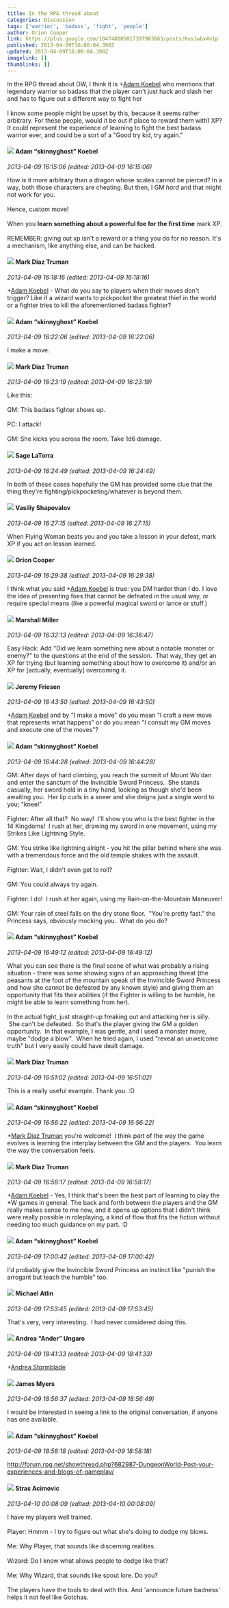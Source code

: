 ```yaml
---
title: In the RPG thread about
categories: Discussion
tags: ['warrior', 'badass', 'fight', 'people']
author: Orion Cooper
link: https://plus.google.com/104748005017397983663/posts/KusJwbx4v1p
published: 2013-04-09T16:00:04.390Z
updated: 2013-04-09T16:00:04.390Z
imagelink: []
thumblinks: []
---
```


In the RPG thread about DW, I think it is <span class="proflinkWrapper"><span class="proflinkPrefix">+</span><a class="proflink" href="https://plus.google.com/112484087750169360510" oid="112484087750169360510">Adam Koebel</a></span> who mentions that legendary warrior so badass that the player can&#39;t just hack and slash her and has to figure out a different way to  fight her<br /><br />I know some people might be upset by this, because it seems rather arbitrary. For these people, would it be out if place to reward them with1 XP? It could represent the experience of learning to fight the best badass warrior ever, and could be a sort of a &quot;Good try kid, try again.&quot;
<div id='comment z135vff4euvye123l23asdphfxv0wd02y'>
  <h4><img src='{{site.baseurl}}//images/avatars/112484087750169360510_photo.jpg'> Adam “skinnyghost” Koebel</h4>
      <p><cite>2013-04-09 16:15:06 (edited: 2013-04-09 16:15:06)</cite></p>
        <p>How is it more arbitrary than a dragon whose scales cannot be pierced?  In a way, both those characters are cheating. But then, I GM <i>hard</i> and that might not work for you.<br /><br />Hence, custom move!<br /><br />When you <b>learn something about a powerful foe for the first time</b> mark XP. <br /><br />REMEMBER: giving out xp isn&#39;t a reward or a thing you do for no reason. It&#39;s a mechanism, like anything else, and can be hacked.</p>
</div>
        

<div id='comment z135vff4euvye123l23asdphfxv0wd02y'>
  <h4><img src='{{site.baseurl}}//images/avatars/104604945588855724569_photo.jpg'> Mark Diaz Truman</h4>
      <p><cite>2013-04-09 16:18:16 (edited: 2013-04-09 16:18:16)</cite></p>
        <p><span class="proflinkWrapper"><span class="proflinkPrefix">+</span><a class="proflink" href="https://plus.google.com/112484087750169360510" oid="112484087750169360510">Adam Koebel</a></span> - What do you say to players when their moves don&#39;t trigger? Like if a wizard wants to pickpocket the greatest thief in the world or a fighter tries to kill the aforementioned badass fighter?</p>
</div>
        

<div id='comment z135vff4euvye123l23asdphfxv0wd02y'>
  <h4><img src='{{site.baseurl}}//images/avatars/112484087750169360510_photo.jpg'> Adam “skinnyghost” Koebel</h4>
      <p><cite>2013-04-09 16:22:06 (edited: 2013-04-09 16:22:06)</cite></p>
        <p>I make a move.</p>
</div>
        

<div id='comment z135vff4euvye123l23asdphfxv0wd02y'>
  <h4><img src='{{site.baseurl}}//images/avatars/104604945588855724569_photo.jpg'> Mark Diaz Truman</h4>
      <p><cite>2013-04-09 16:23:19 (edited: 2013-04-09 16:23:19)</cite></p>
        <p>Like this:<br /><br />GM: This badass fighter shows up.<br /><br />PC: I attack!<br /><br />GM: She kicks you across the room. Take 1d6 damage.</p>
</div>
        

<div id='comment z135vff4euvye123l23asdphfxv0wd02y'>
  <h4><img src='{{site.baseurl}}//images/avatars/117415966179711277938_photo.jpg'> Sage LaTorra</h4>
      <p><cite>2013-04-09 16:24:49 (edited: 2013-04-09 16:24:49)</cite></p>
        <p>In both of these cases hopefully the GM has provided some clue that the thing they&#39;re fighting/pickpocketing/whatever is beyond them.</p>
</div>
        

<div id='comment z135vff4euvye123l23asdphfxv0wd02y'>
  <h4><img src='{{site.baseurl}}//images/avatars/105808699738403752805_photo.jpg'> Vasiliy Shapovalov</h4>
      <p><cite>2013-04-09 16:27:15 (edited: 2013-04-09 16:27:15)</cite></p>
        <p>When Flying Woman beats you and you take a lesson in your defeat, mark XP if you act on lesson learned.</p>
</div>
        

<div id='comment z135vff4euvye123l23asdphfxv0wd02y'>
  <h4><img src='{{site.baseurl}}//images/avatars/104748005017397983663_photo.jpg'> Orion Cooper</h4>
      <p><cite>2013-04-09 16:29:38 (edited: 2013-04-09 16:29:38)</cite></p>
        <p>I think what you said <span class="proflinkWrapper"><span class="proflinkPrefix">+</span><a class="proflink" href="https://plus.google.com/112484087750169360510" oid="112484087750169360510">Adam Koebel</a></span> is true: you DM harder than I do. I love the idea of presenting foes that cannot be defeated in the usual way, or require special means (like a powerful magical sword or lance or stuff.)</p>
</div>
        

<div id='comment z135vff4euvye123l23asdphfxv0wd02y'>
  <h4><img src='{{site.baseurl}}//images/avatars/113927217394445366066_photo.jpg'> Marshall Miller</h4>
      <p><cite>2013-04-09 16:32:13 (edited: 2013-04-09 16:36:47)</cite></p>
        <p>Easy Hack: Add &quot;Did we learn something new about a notable monster or enemy?&quot; to the questions at the end of the session.  That way, they get an XP for trying (but learning something about how to overcome it) and/or an XP for [actually, eventually] overcoming it.</p>
</div>
        

<div id='comment z135vff4euvye123l23asdphfxv0wd02y'>
  <h4><img src='{{site.baseurl}}//images/avatars/112258979021033246325_photo.jpg'> Jeremy Friesen</h4>
      <p><cite>2013-04-09 16:43:50 (edited: 2013-04-09 16:43:50)</cite></p>
        <p><span class="proflinkWrapper"><span class="proflinkPrefix">+</span><a class="proflink" href="https://plus.google.com/112484087750169360510" oid="112484087750169360510">Adam Koebel</a></span> and by &quot;I make a move&quot; do you mean &quot;I craft a new move that represents what happens&quot; or do you mean &quot;I consult my GM moves and execute one of the moves&quot;?</p>
</div>
        

<div id='comment z135vff4euvye123l23asdphfxv0wd02y'>
  <h4><img src='{{site.baseurl}}//images/avatars/112484087750169360510_photo.jpg'> Adam “skinnyghost” Koebel</h4>
      <p><cite>2013-04-09 16:44:28 (edited: 2013-04-09 16:44:28)</cite></p>
        <p>GM: After days of hard climbing, you reach the summit of Mount Wo&#39;dan and enter the sanctum of the Invincible Sword Princess.  She stands casually, her sword held in a tiny hand, looking as though she&#39;d been awaiting you.  Her lip curls in a sneer and she deigns just a single word to you; &quot;kneel&quot;<br /><br />Fighter: After all that?  No way!  I&#39;ll show you who is the best fighter in the 14 Kingdoms!  I rush at her, drawing my sword in one movement, using my Strikes Like Lightning Style.<br /><br />GM: You strike like lightning alright - you hit the pillar behind where she was with a tremendous force and the old temple shakes with the assault.<br /><br />Fighter: Wait, I didn&#39;t even get to roll?<br /><br />GM: You could always try again.<br /><br />Fighter: I do!  I rush at her again, using my Rain-on-the-Mountain Maneuver!<br /><br />GM: Your rain of steel falls on the dry stone floor.  &quot;You&#39;re pretty fast.&quot; the Princess says, obviously mocking you.  What do you do?</p>
</div>
        

<div id='comment z135vff4euvye123l23asdphfxv0wd02y'>
  <h4><img src='{{site.baseurl}}//images/avatars/112484087750169360510_photo.jpg'> Adam “skinnyghost” Koebel</h4>
      <p><cite>2013-04-09 16:49:12 (edited: 2013-04-09 16:49:12)</cite></p>
        <p>What you can see there is the final scene of what was probably a rising situation - there was some showing signs of an approaching threat (the peasants at the foot of the mountain speak of the Invincible Sword Princess and how she cannot be defeated by any known style) and giving them an opportunity that fits their abilities (if the Fighter is willing to be humble, he might be able to learn something from her).<br /><br />In the actual fight, just straight-up freaking out and attacking her is silly.  She can&#39;t be defeated.  So that&#39;s the player giving the GM a golden opportunity.  In that example, I was gentle, and I used a monster move, maybe &quot;dodge a blow&quot;.  When he tried again, I used &quot;reveal an unwelcome truth&quot; but I very easily could have dealt damage. </p>
</div>
        

<div id='comment z135vff4euvye123l23asdphfxv0wd02y'>
  <h4><img src='{{site.baseurl}}//images/avatars/104604945588855724569_photo.jpg'> Mark Diaz Truman</h4>
      <p><cite>2013-04-09 16:51:02 (edited: 2013-04-09 16:51:02)</cite></p>
        <p>This is a really useful example. Thank you. :D</p>
</div>
        

<div id='comment z135vff4euvye123l23asdphfxv0wd02y'>
  <h4><img src='{{site.baseurl}}//images/avatars/112484087750169360510_photo.jpg'> Adam “skinnyghost” Koebel</h4>
      <p><cite>2013-04-09 16:56:22 (edited: 2013-04-09 16:56:22)</cite></p>
        <p><span class="proflinkWrapper"><span class="proflinkPrefix">+</span><a class="proflink" href="https://plus.google.com/104604945588855724569" oid="104604945588855724569">Mark Diaz Truman</a></span> you&#39;re welcome!  I think part of the way the game evolves is learning the interplay between the GM and the players.  You learn the way the conversation feels.</p>
</div>
        

<div id='comment z135vff4euvye123l23asdphfxv0wd02y'>
  <h4><img src='{{site.baseurl}}//images/avatars/104604945588855724569_photo.jpg'> Mark Diaz Truman</h4>
      <p><cite>2013-04-09 16:58:17 (edited: 2013-04-09 16:58:17)</cite></p>
        <p><span class="proflinkWrapper"><span class="proflinkPrefix">+</span><a class="proflink" href="https://plus.google.com/112484087750169360510" oid="112484087750169360510">Adam Koebel</a></span> - Yes, I think that&#39;s been the best part of learning to play the *W games in general. The back and forth between the players and the GM really makes sense to me now, and it opens up options that I didn&#39;t think were really possible in roleplaying, a kind of flow that fits the fiction without needing too much guidance on my part. :D</p>
</div>
        

<div id='comment z135vff4euvye123l23asdphfxv0wd02y'>
  <h4><img src='{{site.baseurl}}//images/avatars/112484087750169360510_photo.jpg'> Adam “skinnyghost” Koebel</h4>
      <p><cite>2013-04-09 17:00:42 (edited: 2013-04-09 17:00:42)</cite></p>
        <p>I&#39;d probably give the Invincible Sword Princess an instinct like &quot;punish the arrogant but teach the humble&quot; too.</p>
</div>
        

<div id='comment z135vff4euvye123l23asdphfxv0wd02y'>
  <h4><img src='{{site.baseurl}}//images/avatars/106989539226430288394_photo.jpg'> Michael Atlin</h4>
      <p><cite>2013-04-09 17:53:45 (edited: 2013-04-09 17:53:45)</cite></p>
        <p>That&#39;s very, very interesting.  I had never considered doing this.</p>
</div>
        

<div id='comment z135vff4euvye123l23asdphfxv0wd02y'>
  <h4><img src='{{site.baseurl}}//images/avatars/101858129259810209234_photo.jpg'> Andrea “Ander” Ungaro</h4>
      <p><cite>2013-04-09 18:41:33 (edited: 2013-04-09 18:41:33)</cite></p>
        <p><span class="proflinkWrapper"><span class="proflinkPrefix">+</span><a class="proflink" href="https://plus.google.com/117665884823608282718" oid="117665884823608282718">Andrea Stormblade</a></span></p>
</div>
        

<div id='comment z135vff4euvye123l23asdphfxv0wd02y'>
  <h4><img src='{{site.baseurl}}//images/avatars/113655843289466119184_photo.jpg'> James Myers</h4>
      <p><cite>2013-04-09 18:56:37 (edited: 2013-04-09 18:56:49)</cite></p>
        <p>I would be interested in seeing a link to the original conversation, if anyone has one available.</p>
</div>
        

<div id='comment z135vff4euvye123l23asdphfxv0wd02y'>
  <h4><img src='{{site.baseurl}}//images/avatars/112484087750169360510_photo.jpg'> Adam “skinnyghost” Koebel</h4>
      <p><cite>2013-04-09 18:58:18 (edited: 2013-04-09 18:58:18)</cite></p>
        <p><a href="http://forum.rpg.net/showthread.php?682987-DungeonWorld-Post-your-experiences-and-blogs-of-gameplay/" class="ot-anchor">http://forum.rpg.net/showthread.php?682987-DungeonWorld-Post-your-experiences-and-blogs-of-gameplay/</a></p>
</div>
        

<div id='comment z135vff4euvye123l23asdphfxv0wd02y'>
  <h4><img src='{{site.baseurl}}//images/avatars/101825723823652157001_photo.jpg'> Stras Acimovic</h4>
      <p><cite>2013-04-10 00:08:09 (edited: 2013-04-10 00:08:09)</cite></p>
        <p>I have my players well trained.<br /><br />Player: Hmmm - I try to figure out what she&#39;s doing to dodge my blows.<br /><br />Me: Why Player, that sounds like discerning realities.<br /><br />Wizard: Do I know what allows people to dodge like that?<br /><br />Me: Why Wizard, that sounds like spout lore. Do you?<br /><br />The players have the tools to deal with this. And &#39;announce future badness&#39; helps it not feel like Gotchas.</p>
</div>
        